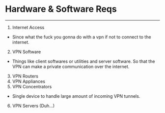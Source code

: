 # Hardware & Software Reqs
---
1. Internet Access
- Since what the fuck you gonna do with a vpn if not to connect to the internet.
2. VPN Software
- Things like client softwares or utilities and server software. So that the VPN can make a private communication over the internet.
3.  VPN Routers
4.  VPN Appliances
5.  VPN Concentrators
- Single device to handle large amount of incoming VPN tunnels.
6. VPN Servers (Duh...)